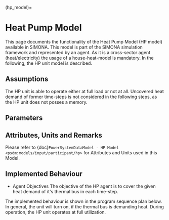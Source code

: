 (hp_model)=

# Heat Pump Model

This page documents the functionality of the Heat Pump Model  (HP model) available in SIMONA. This model is part of the SIMONA simulation framework and represented by an agent. As it is a cross-sector agent (heat/electricity) the usage of a house-heat-model is mandatory. In the following, the HP unit model is described. 

## Assumptions

The HP unit is able to operate either at full load or not at all. Uncovered heat demand of former time-steps is not considered in the following steps, as the HP unit does not posses a memory. 

## Parameters

## Attributes, Units and Remarks

Please refer to {doc}`PowerSystemDataModel - HP Model <psdm:models/input/participant/hp>` for Attributes and Units used in this Model.

## Implemented Behaviour

- Agent Objectives
  The objective of the HP agent is to cover the given heat demand of it's thermal bus in each time-step.

The implemented behaviour is shown in the program sequence plan below. In general, the unit will turn on, if the thermal bus is demanding heat. During operation, the HP unit operates at full utilization.
